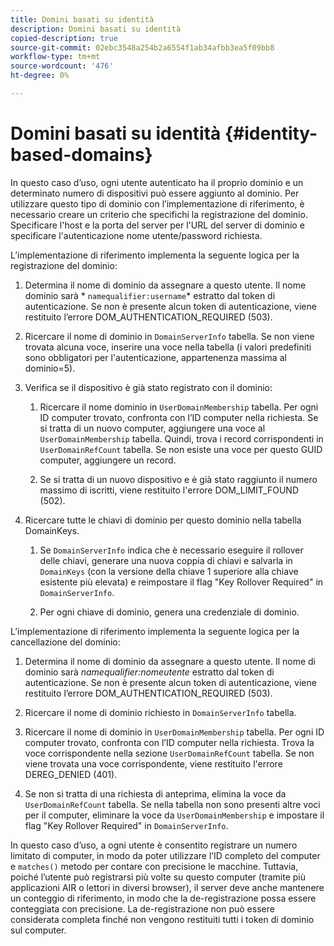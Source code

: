 ```yaml
---
title: Domini basati su identità
description: Domini basati su identità
copied-description: true
source-git-commit: 02ebc3548a254b2a6554f1ab34afbb3ea5f09bb8
workflow-type: tm+mt
source-wordcount: '476'
ht-degree: 0%

---
```


# Domini basati su identità {#identity-based-domains}

In questo caso d’uso, ogni utente autenticato ha il proprio dominio e un determinato numero di dispositivi può essere aggiunto al dominio. Per utilizzare questo tipo di dominio con l’implementazione di riferimento, è necessario creare un criterio che specifichi la registrazione del dominio. Specificare l&#39;host e la porta del server per l&#39;URL del server di dominio e specificare l&#39;autenticazione nome utente/password richiesta.

L’implementazione di riferimento implementa la seguente logica per la registrazione del dominio:

1. Determina il nome di dominio da assegnare a questo utente. Il nome dominio sarà * `namequalifier:username`* estratto dal token di autenticazione. Se non è presente alcun token di autenticazione, viene restituito l’errore DOM_AUTHENTICATION_REQUIRED (503).
1. Ricercare il nome di dominio in `DomainServerInfo` tabella. Se non viene trovata alcuna voce, inserire una voce nella tabella (i valori predefiniti sono obbligatori per l&#39;autenticazione, appartenenza massima al dominio=5).
1. Verifica se il dispositivo è già stato registrato con il dominio:

   1. Ricercare il nome dominio in `UserDomainMembership` tabella. Per ogni ID computer trovato, confronta con l’ID computer nella richiesta. Se si tratta di un nuovo computer, aggiungere una voce al `UserDomainMembership` tabella. Quindi, trova i record corrispondenti in `UserDomainRefCount` tabella. Se non esiste una voce per questo GUID computer, aggiungere un record.

   1. Se si tratta di un nuovo dispositivo e è già stato raggiunto il numero massimo di iscritti, viene restituito l&#39;errore DOM_LIMIT_FOUND (502).

1. Ricercare tutte le chiavi di dominio per questo dominio nella tabella DomainKeys.

   1. Se `DomainServerInfo` indica che è necessario eseguire il rollover delle chiavi, generare una nuova coppia di chiavi e salvarla in `DomainKeys` (con la versione della chiave 1 superiore alla chiave esistente più elevata) e reimpostare il flag &quot;Key Rollover Required&quot; in `DomainServerInfo`.

   1. Per ogni chiave di dominio, genera una credenziale di dominio.

L’implementazione di riferimento implementa la seguente logica per la cancellazione del dominio:

1. Determina il nome di dominio da assegnare a questo utente. Il nome di dominio sarà *namequalifier:nomeutente* estratto dal token di autenticazione. Se non è presente alcun token di autenticazione, viene restituito l’errore DOM_AUTHENTICATION_REQUIRED (503).
1. Ricercare il nome di dominio richiesto in `DomainServerInfo` tabella.
1. Ricercare il nome di dominio in `UserDomainMembership` tabella. Per ogni ID computer trovato, confronta con l’ID computer nella richiesta. Trova la voce corrispondente nella sezione `UserDomainRefCount` tabella. Se non viene trovata una voce corrispondente, viene restituito l&#39;errore DEREG_DENIED (401).

1. Se non si tratta di una richiesta di anteprima, elimina la voce da `UserDomainRefCount` tabella. Se nella tabella non sono presenti altre voci per il computer, eliminare la voce da `UserDomainMembership` e impostare il flag &quot;Key Rollover Required&quot; in `DomainServerInfo`.

In questo caso d’uso, a ogni utente è consentito registrare un numero limitato di computer, in modo da poter utilizzare l’ID completo del computer e `matches()` metodo per contare con precisione le macchine. Tuttavia, poiché l’utente può registrarsi più volte su questo computer (tramite più applicazioni AIR o lettori in diversi browser), il server deve anche mantenere un conteggio di riferimento, in modo che la de-registrazione possa essere conteggiata con precisione. La de-registrazione non può essere considerata completa finché non vengono restituiti tutti i token di dominio sul computer.
